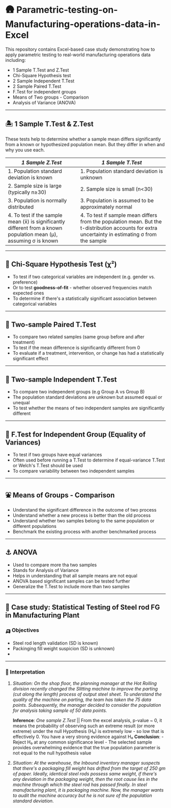 # 🛖 Parametric-testing-on-Manufacturing-operations-data-in-Excel
This repository contains Excel-based case study demonstrating how to apply parametric testing to real-world manufacturing operations data including:

- 1 Sample T.Test and Z.Test
- Chi-Square Hypothesis test
- 2 Sample Independent T.Test
- 2 Sample Paired T.Test
- F.Test for independent groups
- Means of Two groups - Comparison
- Analysis of Variance (ANOVA)

---

## 🏝 1 Sample T.Test & Z.Test
These tests help to determine whether a sample mean differs significantly from a known or hypothesized population mean. But they differ in when and why you use each. 

| *1 Sample Z.Test* | *1 Sample T.Test* |
|-------------------|-------------------|
| 1. Population standard deviation is known | 1. Population standard deviation is unknown |
| 2. Sample size is large (typically n≥30) | 2. Sample size is small (n<30) |
| 3. Population is normally distributed | 3. Population is assumed to be approximately normal | 
| 4. To test if the sample mean (x̄) is significantly different from a known population mean (μ), assuming σ is known | 4. To test if sample mean differs from the population mean. But the t-distribution accounts for extra uncertainty in estimating σ from the sample | 

---

## 🚌 Chi-Square Hypothesis Test (χ²)
- To test if two categorical variables are independent (e.g. gender vs. preference)
- Or to test **goodness-of-fit** - whether observed frequencies match expected ones
- To determine if there's a statistically significant association between categorical variables

---

## 🎡 Two-sample Paired T.Test
- To compare two related samples (same group before and after treatment)
- To test if the mean difference is significantly different from 0
- To evaluate if a treatment, intervention, or change has had a statistically significant effect

---

## 🗿 Two-sample Independent T.Test
- To compare two independent groups (e.g Group A vs Group B)
- The population standard deviations are unknown but assumed equal or unequal
- To test whether the means of two independent samples are significantly different

---

## 💺 F.Test for Independent Group (Equality of Variances)
- To test if two groups have equal variances
- Often used before running a T.Test to determine if equal-variance T.Test or Welch's T.Test should be used
- To compare variability between two independent samples

---

## ⛲️ Means of Groups - Comparison
- Understand the significant difference in the outcome of two process
- Understand whether a new process is better than the old process
- Understand whether two samples belong to the same population or different populations
- Benchmark the existing process with another benchmarked process

---

## ⚓️ ANOVA
- Used to compare more tha two samples
- Stands for Analysis of Variance
- Helps in understanding that all sample means are not equal
- ANOVA based significant samples can be tested further
- Generalize the T.Test to include more than two samples

---

## 🛝 Case study: Statistical Testing of Steel rod FG in Manufacturing Plant

### 🛺 Objectives
- Steel rod length validation (SD is known)
- Packinging fill weight suspicion (SD is unknown)
- 
---

### 🛟 Interpretation

1. *Situation: On the shop floor, the planning manager at the Hot Rolling division recently changed the Slitting machine to improve the parting (cut along the length) process of output steel sheet. To understand the quality of the machine on parting, the team has taken the 75 data points. Subsequently, the manager decided to consider the population for analysis taking sample of 50 data points.*

    **Inference**: *One sample Z.Test* || From the excel analysis, p-value ~ 0, it means the probability of observing such an extreme result (or more extreme) under the null Hypothesis (H₀) is extremely low - so low that is effectively 0. You have a very strong evidence                                           against H₀
    **Conclusion**: - Reject H₀ at any common significance level
                    - The selected sample provides overwhelming evidence that the true population parameter is not equal to the null hypothesis value


2. *Situation: At the warehouse, the Inbound inventory manager suspects that there's a packaging fill weight has drifted from the target of 250 gm of paper. Ideally, identical steel rods possess same weight, if there's any deviation in the packaging weight, then the root cause lies in the machine through which the steel rod has passed finally. In steel manufacturing plant, it is packaging machine. Now, the manager wants to audit the machine accuracy but he is not sure of the population standard deviation.*

   
